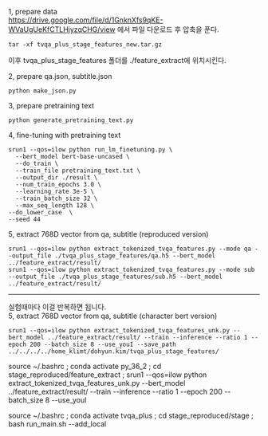 1, prepare data\
https://drive.google.com/file/d/1GnknXfs9qKE-WVaUgUeKfCTLHjyzqCHG/view 에서 파일 다운로드 후 압축을 푼다.
```
tar -xf tvqa_plus_stage_features_new.tar.gz
```
이후 tvqa_plus_stage_features 폴더를 ./feature_extract에 위치시킨다.

2, prepare qa.json, subtitle.json
```
python make_json.py
```

3, prepare pretraining text
```
python generate_pretraining_text.py
```
4, fine-tuning with pretraining text
```
srun1 --qos=ilow python run_lm_finetuning.py \
  --bert_model bert-base-uncased \
  --do_train \
  --train_file pretraining_text.txt \
  --output_dir ./result \
  --num_train_epochs 3.0 \
  --learning_rate 3e-5 \
  --train_batch_size 32 \
  --max_seq_length 128 \
--do_lower_case  \
--seed 44 
```
5, extract 768D vector from qa, subtitle (reproduced version)
```
srun1 --qos=ilow python extract_tokenized_tvqa_features.py --mode qa --output_file ./tvqa_plus_stage_features/qa.h5 --bert_model ../feature_extract/result/
srun1 --qos=ilow python extract_tokenized_tvqa_features.py --mode sub --output_file ./tvqa_plus_stage_features/sub.h5 --bert_model ../feature_extract/result/
```

---------------------------------------------------------------------------------------------
실험때마다 이걸 반복하면 됩니다.\
5, extract 768D vector from qa, subtitle (character bert version)
```
srun1 --qos=ilow python extract_tokenized_tvqa_features_unk.py --bert_model ../feature_extract/result/ --train --inference --ratio 1 --epoch 200 --batch_size 8 --use_youI --save_path ../../../../home_klimt/dohyun.kim/tvqa_plus_stage_features/
```











source ~/.bashrc ; conda activate py_36_2 ; cd stage_reproduced/feature_extract ; srun1 --qos=ilow python extract_tokenized_tvqa_features_unk.py --bert_model ../feature_extract/result/ --train --inference --ratio 1 --epoch 200 --batch_size 8 --use_youI

source ~/.bashrc ; conda activate tvqa_plus ; cd stage_reproduced/stage ; bash run_main.sh --add_local
